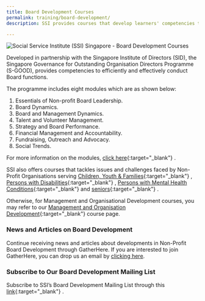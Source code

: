```yaml
---
title: Board Development Courses
permalink: training/board-development/
description: SSI provides courses that develop learners' competencies to effectively lead Non-Profit Organisations.

---
```

![Social Service Institute (SSI) Singapore - Board Development Courses](/images/training/Board_development_SSI_Header.jpg)

Developed in partnership with the Singapore Institute of Directors (SID), the Singapore Governance for Outstanding Organisation Directors Programme (S-GOOD), provides competencies to efficiently and effectively conduct Board functions.  
  
The programme includes eight modules which are as shown below:

1.  Essentials of Non-profit Board Leadership.
2.  Board Dynamics.
3.  Board and Management Dynamics.
4.  Talent and Volunteer Management.
5.  Strategy and Board Performance.
6.  Financial Management and Accountability.
7.  Fundraising, Outreach and Advocacy.
8.  Social Trends.

For more information on the modules,  [click here](https://www.sid.org.sg/Web/Professional_Development/Web/Professional_Development/PD_Map.aspx?hkey=abe367a0-0ee8-4dcf-8ef9-1faba7dc5ecd){:target="_blank"}   .  
  
SSI also offers courses that tackles issues and challenges faced by Non-Profit Organisations serving  [Children, Youth & Families](/training/cyandf){:target="_blank"}   ,  [Persons with Disabilities](/training/disability){:target="_blank"}   ,  [Persons with Mental Health Conditions](/training/mental-health){:target="_blank"}    and  [seniors](/training/eldercare){:target="_blank"}   .  
  
Otherwise, for Management and Organisational Development courses, you may refer to our  [Management and Organisation Development](/training/management-and-Organisation-Development){:target="_blank"}    course page.

### **News and Articles on Board Development**

Continue receiving news and articles about developments in Non-Profit Board Development through GatherHere. If you are interested to join GatherHere, you can drop us an email by [clicking here](mailto:techservices1@gatherhere.sg).

### **Subscribe to Our Board Development Mailing List**

Subscribe to SSI’s Board Development Mailing List through this [link](http://form.gov.sg/5f19b07efd23f90011ba727c){:target="_blank"}   .
